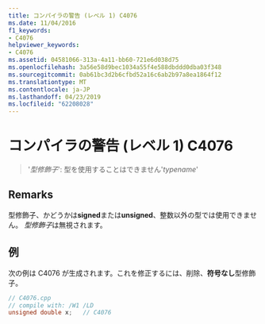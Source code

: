 ```yaml
---
title: コンパイラの警告 (レベル 1) C4076
ms.date: 11/04/2016
f1_keywords:
- C4076
helpviewer_keywords:
- C4076
ms.assetid: 04581066-313a-4a11-bb60-721e6d038d75
ms.openlocfilehash: 3a56e58d9bec1034a55f4e588dbddd0dba03f348
ms.sourcegitcommit: 0ab61bc3d2b6cfbd52a16c6ab2b97a8ea1864f12
ms.translationtype: MT
ms.contentlocale: ja-JP
ms.lasthandoff: 04/23/2019
ms.locfileid: "62208028"
---
```

# <a name="compiler-warning-level-1-c4076"></a>コンパイラの警告 (レベル 1) C4076

> '*型修飾子*': 型を使用することはできません'*typename*'

## <a name="remarks"></a>Remarks

型修飾子、かどうかは**signed**または**unsigned**、整数以外の型では使用できません。 *型修飾子*は無視されます。

## <a name="example"></a>例

次の例は C4076 が生成されます。これを修正するには、削除、**符号なし**型修飾子。

```cpp
// C4076.cpp
// compile with: /W1 /LD
unsigned double x;   // C4076
```